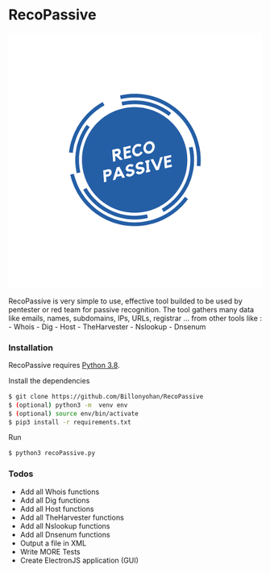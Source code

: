 # RecoPassive
 
<p align="center">
  <img src=https://github.com/Billonyohan/RecoPassive/blob/main/logo.png />
</p>
RecoPassive is very simple to use, effective tool builded to be used by pentester or red team for passive recognition.
The tool gathers many data like emails, names, subdomains, IPs, URLs, registrar ... from other tools like :
  - Whois
  - Dig
  - Host
  - TheHarvester
  - Nslookup
  - Dnsenum


### Installation

RecoPassive requires [Python 3.8](https://www.python.org/downloads/release/python-380/).

Install the dependencies 

```sh
$ git clone https://github.com/Billonyohan/RecoPassive
$ (optional) python3 -m  venv env 
$ (optional) source env/bin/activate
$ pip3 install -r requirements.txt
```

Run 

```sh
$ python3 recoPassive.py
```

### Todos

 - Add all Whois functions
 - Add all Dig functions
 - Add all Host functions
 - Add all TheHarvester functions
 - Add all Nslookup functions
 - Add all Dnsenum functions
 - Output a file in XML
 - Write MORE Tests
 - Create ElectronJS application (GUI)
